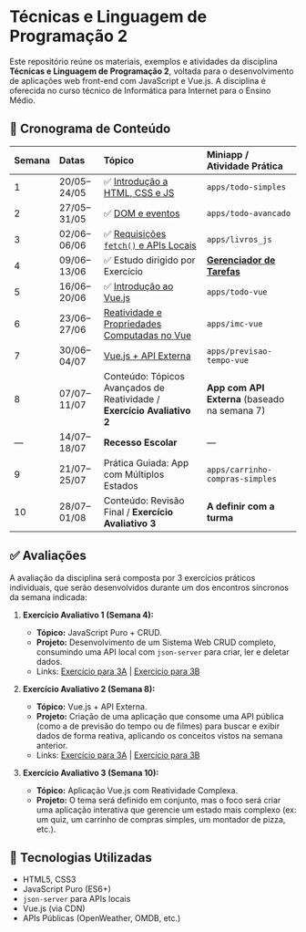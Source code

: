 # Técnicas e Linguagem de Programação 2

Este repositório reúne os materiais, exemplos e atividades da disciplina **Técnicas e Linguagem de Programação 2**, voltada para o desenvolvimento de aplicações web front-end com JavaScript e Vue.js. A disciplina é oferecida no curso técnico de Informática para Internet para o Ensino Médio.

## 📅 Cronograma de Conteúdo

| Semana | Datas         | Tópico                                                                       | Miniapp / Atividade Prática                             |
| :----- | :------------ |:-----------------------------------------------------------------------------|:--------------------------------------------------------|
| 1      | 20/05–24/05   | ✅ [Introdução a HTML, CSS e JS](conteudos/intro_html_css_js.md)              | `apps/todo-simples`                                     |
| 2      | 27/05–31/05   | ✅ [DOM e eventos](conteudos/dom.md)                                          | `apps/todo-avancado`                                    |
| 3      | 02/06–06/06   | ✅ [Requisições `fetch()` e APIs Locais](conteudos/fetch.md)                  | `apps/livros_js`                                        |
| 4      | 09/06–13/06   | ✅ Estudo dirigido por Exercício                                              | [**Gerenciador de Tarefas**](exercicios/exercicio_0.md) |
| 5      | 16/06–20/06   | ✅ [Introdução ao Vue.js](conteudos/vue_intro.md)                             | `apps/todo-vue`                                         |
| 6      | 23/06–27/06   | [Reatividade e Propriedades Computadas no Vue](conteudos/vue_reatividade.md) | `apps/imc-vue`                                          |
| 7      | 30/06–04/07   | [Vue.js + API Externa](conteudos/vue_api.md)                                 | `apps/previsao-tempo-vue`                               |
| 8      | 07/07–11/07   | Conteúdo: Tópicos Avançados de Reatividade / **Exercício Avaliativo 2**      | **App com API Externa** (baseado na semana 7)           |
| —      | 14/07–18/07   | **Recesso Escolar**                                                          | —                                                       |
| 9      | 21/07–25/07   | Prática Guiada: App com Múltiplos Estados                                    | `apps/carrinho-compras-simples`                         |
| 10     | 28/07–01/08   | Conteúdo: Revisão Final / **Exercício Avaliativo 3**                         | **A definir com a turma**                               |

## ✅ Avaliações

A avaliação da disciplina será composta por 3 exercícios práticos individuais, que serão desenvolvidos durante um dos encontros síncronos da semana indicada:

1.  **Exercício Avaliativo 1 (Semana 4):**
    * **Tópico:** JavaScript Puro + CRUD.
    * **Projeto:** Desenvolvimento de um Sistema Web CRUD completo, consumindo uma API local com `json-server` para criar, ler e deletar dados.
    * Links: [Exercício para 3A](exercicios/exercicio_1.md) | [Exercício para 3B](exercicios/exercicio_1b.md)

2.  **Exercício Avaliativo 2 (Semana 8):**
    * **Tópico:** Vue.js + API Externa.
    * **Projeto:** Criação de uma aplicação que consome uma API pública (como a de previsão do tempo ou de filmes) para buscar e exibir dados de forma reativa, aplicando os conceitos vistos na semana anterior.
    * Links: [Exercício para 3A](exercicios/exercicio_2a.md) | [Exercício para 3B](exercicios/exercicio_2b.md)

3.  **Exercício Avaliativo 3 (Semana 10):**
    * **Tópico:** Aplicação Vue.js com Reatividade Complexa.
    * **Projeto:** O tema será definido em conjunto, mas o foco será criar uma aplicação interativa que gerencie um estado mais complexo (ex: um quiz, um carrinho de compras simples, um montador de pizza, etc.).

## 🚀 Tecnologias Utilizadas

-   HTML5, CSS3
-   JavaScript Puro (ES6+)
-   `json-server` para APIs locais
-   Vue.js (via CDN)
-   APIs Públicas (OpenWeather, OMDB, etc.)